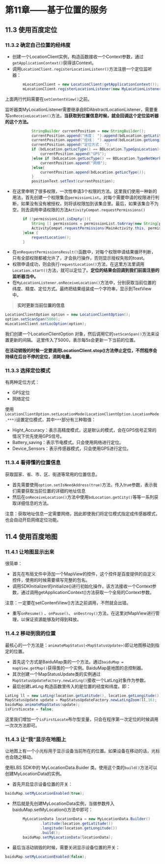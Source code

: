 # 第11章——基于位置的服务

## 11.3 使用百度定位

### 11.3.2 确定自己位置的经纬度

*    创建一个LocationClient实例，构造函数接收一个Context参数，通过`getApplicationContext()`获得该Context。
*    调用`LocationClient.registerLocationListenr()`方法注册一个定位监听器：

```java
        mLocationClient = new LocationClient(getApplicationContext());
        mLocationClient.registerLocationListener(new MyLocationListener());
```

上面两行代码需要在`setContentView()`之前。

监听器类MyLocationListener需要继承自BDAbstractLocationListener，需要重写`onReceiveLocation()`方法，**当获取到位置信息时候，就会回调这个定位监听器的这个方法。**

```java
            StringBuilder currentPosition = new StringBuilder();
            currentPosition.append("纬度： ").append(bdLocation.getLatitude()).append("\n");
            currentPosition.append("经线： ").append(bdLocation.getLongitude()).append("\n");
            currentPosition.append("定位方式： ");
            if (bdLocation.getLocType() == BDLocation.TypeGpsLocation){
                currentPosition.append("GPS");
            }else if (bdLocation.getLocType() == BDLocation.TypeNetWorkLocation){
                currentPosition.append("网络");
            }else{
                currentPosition.append(bdLocation.getLocType());
            }
            positionText.setText(currentPosition);
```

*    在这里申明了很多权限，一次性申请3个权限的方法。这里我们使用一种新的用法，首先创建一个权限集合`permissionList`。对每个需要申请的权限进行判断，如果没有没有被授权，则将该权限加到该集合里。最后，如果该集合不为空，则去调用申请权限的方法`ActivityCompat.requestPermissions()`

```java
        if (!permissionList.isEmpty()){
            String [] permissions = permissionList.toArray(new String[permissionList.size()]);
            ActivityCompat.requestPermissions(MainActivity.this, permissions, 1);
        }else {
            requestLocation();
        }
```



*    在`onRequestPermissionsResult()`函数中，对每个权限申请结果循环判断，只有全部权限都被允许了，才会执行操作，否则显示授权失败的toast。
*    权限申请成功，则会执行`requestLocation()`方法，在这里方法里调用`Location.start()`方法，就可以定位了。**定位的结果会回调到我们前面注册的监听器当中。**
*    在`MyLocationListener.onReceiveLocation()`方法中，分别获取当前位置的纬度、精度、定位方式。最终把结果组装成一个字符串，显示到TextView中。



>    **实时更新当前位置的信息**

```java
LocationClientOption option = new LocationClientOption();
option.setScanSpan(5000);
mLocationClient.setLocOption(option);
```

我们创建一个LocationClientOption 对象，然后调用它的`setScanSpan()`方法来设置更新的间隔。 这里传入了5000，表示每5s会更新一下当前的位置。

**在活动销毁的时候一定要调用LocationClient.stop()方法停止定位，不然程序会持续在后台不停的定位，消耗电量。**



### 11.3.3 选择定位模式

有两种定位方式：

*    GPS定位
*    网络定位

使用`LocationClientOption.setLocationMode(LocationClientOption.LocationMode.***)`设置定位模式，其中`***`部分有三种取值：

*    Hight_Accuracy：表示高精度模式，这是默认的模式，会在GPS信号正常的情况下优先使用GPS信号。
*    Battery_saving：表示节电模式。只会使用网络进行定位。
*    Device_Sensors：表示传感器模式，只会使用GPS进行定位。



### 11.3.4 看得懂的位置信息

获取国家、省、市、区、街道等常用的位置信息。

*    首先需要使用`option.setIsNeedAddress(true)`方法，传入true参数，表示我们需要获取当前位置的详细的地址信息
*    然后在`onReceiveLocation()`方法中使用`bdLocation.getCity()`等等一系列获取详细信息的方法。

注意：获取地址信息一定需要网络，因此即使我们将定位模式指定成传感器模式，也会自动开启网络定位功能。



## 11.4 使用百度地图



### 11.4.1  让地图显示出来



很简单：

*    首先在布局文件中添加一个MapView的控件，这个控件是百度提供的自定义控件，使用的时候需要填写完整的包名。
*    调用SDKInitializer的initialize()进行初始化操作，该方法接收一个Context参数，通过调用getApplicationContext()方法获取一个全局的Context参数。

注意：一定要在setContentView()方法之前调用，不然就会出错。

*    重写`onResume()` 、`onPause()`、 `onDestroy()`方法，在这里对MapView进行管理，以保证资源能够及时得到释放。

### 11.4.2 移动到我的位置

最核心的一个方法是：`animateMapStatus(<MapStatusUpdate>)`即让地图移动到指定的位置。

*    首先这个方式是BaiduMap类的一个方法，通过`baiduMap = mapView.getMap()`获得类的一个实例。BaiduMap是地图的总控制器。
*    其次创建一个MapStatusUpdate类的实例通过`MapStatusUpdateFactory.newLatLng()`接收一个LatLng对象作为参数。
*    最后创建LatLng 构造函数里传入的是位置的经度和纬度。即：

```java
LatLng ll = new LatLng(location.getLatitude(), location.getLongitude());
MapStatusUpdate update = MapStatusUpdateFactory.newLatLngZoom(ll,16);
baiduMap.animateMapStatus(update);
isFirstLocate = false;
```

这里我们增加一个`isFirstLocate`布尔型变量，只会在程序第一次定位的时候调用一次次方法即可。



### 11.4.3 让“我”显示在地图上

让地图上有一个小光标用于显示设备当前所在的位置。如果设备在移动的话，光标也会随之移动。

使用LBS SDK中的 MyLocationData.Buider 类。使用这个类的`build()`方法可以创建MyLocationData的实例。

*    首先开启显示设备位置的开关：

```java
baiduMap.setMyLocationEnabled(true);
```

*    然后就是先创建MyLocationData实例，当做参数传入baiduMap.setMyLocation()方法中即可：

```java
        MyLocationData locationData = new MyLocationData.Builder()
                .latitude(location.getLatitude())
                .longitude(location.getLongitude())
                .build();
        baiduMap.setMyLocationData(locationData);
```

*    最后当活动销毁的时候，需要关闭显示设备位置的开关：

```java
baiduMap.setMyLocationEnabled(false);
```

